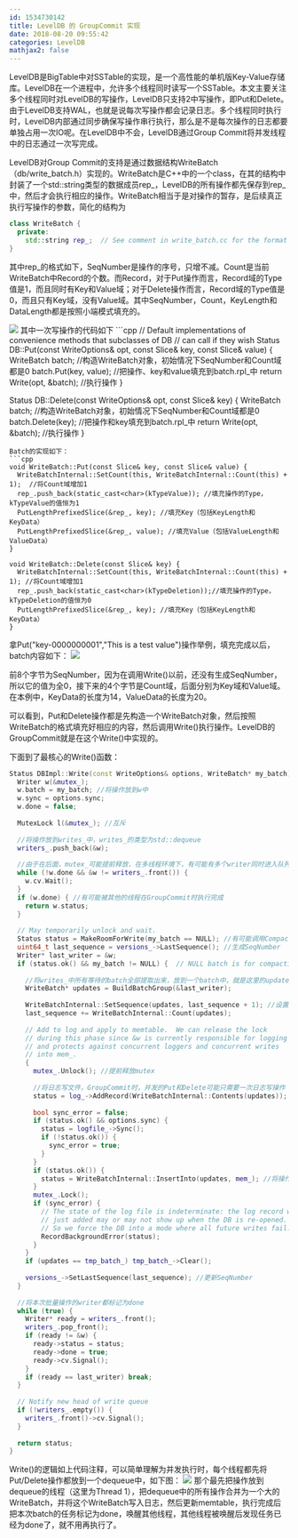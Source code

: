 ```yaml
---
id: 1534730142
title: LevelDB 的 GroupCommit 实现
date: 2018-08-20 09:55:42
categories: LevelDB
mathjax2: false
---
```

LevelDB是BigTable中对SSTable的实现，是一个高性能的单机版Key-Value存储库。LevelDB在一个进程中，允许多个线程同时读写一个SSTable。本文主要关注多个线程同时对LevelDB的写操作，LevelDB只支持2中写操作，即Put和Delete。由于LevelDB支持WAL，也就是说每次写操作都会记录日志。多个线程同时执行时，LevelDB内部通过同步确保写操作串行执行，那么是不是每次操作的日志都要单独占用一次IO呢。在LevelDB中不会，LevelDB通过Group Commit将并发线程中的日志通过一次写完成。

LevelDB对Group Commit的支持是通过数据结构WriteBatch（db/write_batch.h）实现的。WriteBatch是C++中的一个class，在其的结构中封装了一个std::string类型的数据成员rep_，LevelDB的所有操作都先保存到rep_中，然后才会执行相应的操作。WriteBatch相当于是对操作的暂存，是后续真正执行写操作的参数，简化的结构为
```cpp
class WriteBatch {
  private:
    std::string rep_;  // See comment in write_batch.cc for the format of rep_
}
```
其中rep_的格式如下，SeqNumber是操作的序号，只增不减。Count是当前WriteBatch中Record的个数。而Record，对于Put操作而言，Record域的Type值是1，而且同时有Key和Value域；对于Delete操作而言，Record域的Type值是0，而且只有Key域，没有Value域。其中SeqNumber，Count，KeyLength和DataLength都是按照小端模式填充的。

<img src='/images/1429433959.57.leveldb_writebatch.png' />
其中一次写操作的代码如下
```cpp
// Default implementations of convenience methods that subclasses of DB
// can call if they wish
Status DB::Put(const WriteOptions& opt, const Slice& key, const Slice& value) {
  WriteBatch batch; //构造WriteBatch对象，初始情况下SeqNumber和Count域都是0
  batch.Put(key, value); //把操作、key和value填充到batch.rpl_中
  return Write(opt, &batch); //执行操作
}
 
Status DB::Delete(const WriteOptions& opt, const Slice& key) {
  WriteBatch batch;  //构造WriteBatch对象，初始情况下SeqNumber和Count域都是0
  batch.Delete(key); //把操作和key填充到batch.rpl_中
  return Write(opt, &batch); //执行操作
}
```
Batch的实现如下：
```cpp
void WriteBatch::Put(const Slice& key, const Slice& value) {
  WriteBatchInternal::SetCount(this, WriteBatchInternal::Count(this) + 1);  //将Count域增加1
  rep_.push_back(static_cast<char>(kTypeValue)); //填充操作的Type，kTypeValue的值恒为1
  PutLengthPrefixedSlice(&rep_, key); //填充Key（包括KeyLength和KeyData）
  PutLengthPrefixedSlice(&rep_, value); //填充Value（包括ValueLength和ValueData）
}

void WriteBatch::Delete(const Slice& key) {
  WriteBatchInternal::SetCount(this, WriteBatchInternal::Count(this) + 1); //将Count域增加1
  rep_.push_back(static_cast<char>(kTypeDeletion));//填充操作的Type，kTypeDeletion的值恒为0
  PutLengthPrefixedSlice(&rep_, key); //填充Key（包括KeyLength和KeyData）
}
```
拿Put("key-0000000001","This is a test value")操作举例，填充完成以后，batch内容如下：
<img src='/images/1429435132.26.levledb-repl_.png' />

前8个字节为SeqNumber，因为在调用Write()以前，还没有生成SeqNumber，所以它的值为全0，接下来的4个字节是Count域，后面分别为Key域和Value域。在本例中，KeyData的长度为14，ValueData的长度为20。

可以看到，Put和Delete操作都是先构造一个WriteBatch对象，然后按照WriteBatch的格式填充好相应的内容，然后调用Write()执行操作。LevelDB的GroupCommit就是在这个Write()中实现的。

下面到了最核心的Write()函数：
```cpp
Status DBImpl::Write(const WriteOptions& options, WriteBatch* my_batch) {
  Writer w(&mutex_);
  w.batch = my_batch; //将操作放到w中
  w.sync = options.sync;
  w.done = false;
 
  MutexLock l(&mutex_); //互斥
   
  //将操作放到writes_中，writes_的类型为std::dequeue
  writers_.push_back(&w); 
   
  //由于在后面，mutex_可能提前释放，在多线程环境下，有可能有多个writer同时进入队列，就会形成GroupCommit
  while (!w.done && &w != writers_.front()) { 
    w.cv.Wait();
  }
  if (w.done) { //有可能被其他的线程在GroupCommit时执行完成
    return w.status;
  }
 
  // May temporarily unlock and wait.
  Status status = MakeRoomForWrite(my_batch == NULL); //有可能调用Compaction
  uint64_t last_sequence = versions_->LastSequence(); //生成SeqNumber
  Writer* last_writer = &w;
  if (status.ok() && my_batch != NULL) {  // NULL batch is for compactions
   
    //将writes_中所有等待的batch全部提取出来，放到一个batch中，就是这里的updates
    WriteBatch* updates = BuildBatchGroup(&last_writer); 
     
    WriteBatchInternal::SetSequence(updates, last_sequence + 1); //设置SeqNumber
    last_sequence += WriteBatchInternal::Count(updates);
 
    // Add to log and apply to memtable.  We can release the lock
    // during this phase since &w is currently responsible for logging
    // and protects against concurrent loggers and concurrent writes
    // into mem_.
    {
      mutex_.Unlock(); //提前释放mutex
       
      //将日志写文件，GroupCommit时，并发的Put和Delete可能只需要一次日志写操作
      status = log_->AddRecord(WriteBatchInternal::Contents(updates)); 
       
      bool sync_error = false;
      if (status.ok() && options.sync) {
        status = logfile_->Sync(); 
        if (!status.ok()) {
          sync_error = true;
        }
      }
      if (status.ok()) {
        status = WriteBatchInternal::InsertInto(updates, mem_); //将操作更新到memtable中
      }
      mutex_.Lock();
      if (sync_error) {
        // The state of the log file is indeterminate: the log record we
        // just added may or may not show up when the DB is re-opened.
        // So we force the DB into a mode where all future writes fail.
        RecordBackgroundError(status);
      }
    }
    if (updates == tmp_batch_) tmp_batch_->Clear();
 
    versions_->SetLastSequence(last_sequence); //更新SeqNumber
  }
 
  //将本次批量操作的writer都标记为done
  while (true) {
    Writer* ready = writers_.front();
    writers_.pop_front();
    if (ready != &w) {
      ready->status = status;
      ready->done = true;
      ready->cv.Signal();
    }
    if (ready == last_writer) break;
  }
 
  // Notify new head of write queue
  if (!writers_.empty()) {
    writers_.front()->cv.Signal();
  }
 
  return status;
}
```
Write()的逻辑如上代码注释，可以简单理解为并发执行时，每个线程都先将Put/Delete操作都放到一个dequeue中，如下图：
<img src='/images/1429438047.61.leveldb-groupcommit1.png' />
那个最先把操作放到dequeue的线程（这里为Thread 1），把dequeue中的所有操作合并为一个大的WriteBatch，并将这个WriteBatch写入日志，然后更新memtable，执行完成后把本次batch的任务标记为done，唤醒其他线程，其他线程被唤醒后发现任务已经为done了，就不用再执行了。

